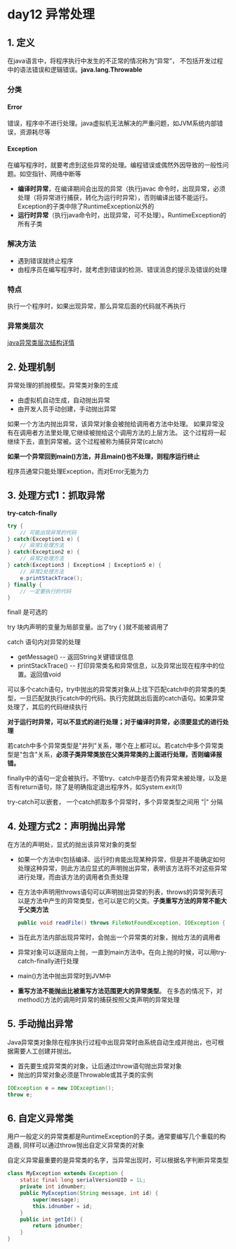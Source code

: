 day12 异常处理
==



## 1. 定义

在java语言中，将程序执行中发生的不正常的情况称为“异常”， 不包括开发过程中的语法错误和逻辑错误。**java.lang.Throwable**



### 分类

#### Error 

错误，程序中不进行处理。java虚拟机无法解决的严重问题，如JVM系统内部错误，资源耗尽等

#### Exception 

在编写程序时，就要考虑到这些异常的处理。编程错误或偶然外因导致的一般性问题。如空指针、网络中断等

* **编译时异常**，在编译期间会出现的异常（执行javac 命令时，出现异常，必须处理（将异常进行捕获，转化为运行时异常），否则编译出错不能运行。Exception的子类中除了RuntimeException以外的
* **运行时异常**（执行java命令时，出现异常，可不处理）。RuntimeException的所有子类



### 解决方法

* 遇到错误就终止程序
* 由程序员在编写程序时，就考虑到错误的检测、错误消息的提示及错误的处理



### 特点

执行一个程序时，如果出现异常，那么异常后面的代码就不再执行



### 异常类层次

[java异常类层次结构详情](./java异常类层次.md)



## 2. 处理机制

异常处理的抓抛模型。异常类对象的生成

- 由虚拟机自动生成，自动抛出异常
- 由开发人员手动创建，手动抛出异常

如果一个方法内抛出异常，该异常对象会被抛给调用者方法中处理。  如果异常没有在调用者方法里处理,它继续被抛给这个调用方法的上层方法。  这个过程将一起继续下去，直到异常被。这个过程被称为捕获异常(catch)

**如果一个异常回到main()方法，并且main()也不处理，则程序运行终止**

程序员通常只能处理Exception，而对Error无能为力



## 3. 处理方式1：抓取异常

**try-catch-finally**

```java
try {
    // 可能出现异常的代码
} catch(Exception1 e) {
    // 异常1处理方法
} catch(Exception2 e) {
    // 异常2处理方法
} catch(Exception3 | Exception4 | Exception5 e) {
    // 异常2处理方法
    e.printStackTrace();
} finally {
    // 一定要执行的代码
}
```


finall 是可选的

try 块内声明的变量为局部变量。出了try { }就不能被调用了

catch 语句内对异常的处理
- getMessage()    -- 返回String关键错误信息
- printStackTrace()    -- 打印异常类名和异常信息，以及异常出现在程序中的位置。返回值void

可以多个catch语句，try中抛出的异常类对象从上往下匹配catch中的异常类的类型，一旦匹配就执行catch中的代码。执行完就跳出后面的catch语句。如果异常处理了，其后的代码继续执行

**对于运行时异常，可以不显式的进行处理；对于编译时异常，必须要显式的进行处理**

若catch中多个异常类型是"并列"关系，哪个在上都可以。若catch中多个异常类型是"包含"关系，**必须子类异常类放在父类异常类的上面进行处理，否则编译报错。**

finally中的语句一定会被执行。不管try、catch中是否仍有异常未被处理，以及是否有return语句，除了是明确指定退出程序外，如System.exit(1)

try-catch可以嵌套， 一个catch抓取多个异常时，多个异常类型之间用 "|" 分隔



## 4. 处理方式2：声明抛出异常

在方法的声明处，显式的抛出该异常对象的类型

* 如果一个方法中(包括编译、运行时)肯能出现某种异常，但是并不能确定如何处理这种异常，则此方法应显式的声明抛出异常，表明该方法将不对这些异常进行处理，而由该方法的调用者负责处理

* 在方法中声明用throws语句可以声明抛出异常的列表，throws的异常列表可以是方法中产生的异常类型，也可以是它的父类。**子类重写方法的异常不能大于父类方法**

  ```java
  public void readFile() throws FileNotFoundException, IOException { }
  ```

* 当在此方法内部出现异常时，会抛出一个异常类的对象，抛给方法的调用者

* 异常对象可以逐层向上抛，一直到main方法中。在向上抛的时候，可以用try-catch-finally进行处理

* main()方法中抛出异常时到JVM中

* **重写方法不能抛出比被重写方法范围更大的异常类型**。 在多态的情况下，对method()方法的调用时异常的捕获按照父类声明的异常处理



## 5. 手动抛出异常

Java异常类对象除在程序执行过程中出现异常时由系统自动生成并抛出，也可根据需要人工创建并抛出。
+ 首先要生成异常类的对象，让后通过throw语句抛出异常对象
+ 抛出的异常对象必须是Throwable或其子类的实例

```JAVA
IOException e = new IOException();
throw e;
```



## 6. 自定义异常类

用户一般定义的异常类都是RuntimeException的子类。通常要编写几个重载的构造器, 同样可以通过throw抛出自定义异常类的对象

自定义异常最重要的是异常类的名字，当异常出现时，可以根据名字判断异常类型

```java
class MyException extends Exception {
   	static final long serialVersionUID = 1L;
	private int idnumber;
 	public MyException(String message, int id) {
		super(message);
		this.idnumber = id;
 	} 
	public int getId() {
		return idnumber;
 	}
}
```

